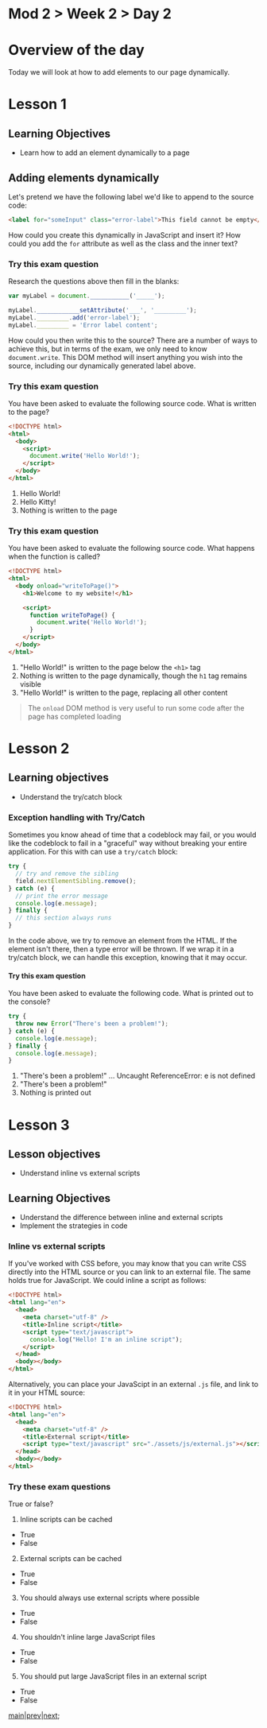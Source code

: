 # Mod 2 > Week 2 > Day 2

# Overview of the day

Today we will look at how to add elements to our page dynamically.

# Lesson 1

## Learning Objectives

- Learn how to add an element dynamically to a page

## Adding elements dynamically

Let's pretend we have the following label we'd like to append to the source code:

```html
<label for="someInput" class="error-label">This field cannot be empty</label>
```

How could you create this dynamically in JavaScript and insert it? How could you add the `for` attribute as well as the class and the inner text?

### Try this exam question

Research the questions above then fill in the blanks:

```javascript
var myLabel = document.___________('_____');

myLabel.____________setAttribute('___', '_________');
myLabel._________.add('error-label');
myLabel._________ = 'Error label content';
```

How could you then write this to the source? There are a number of ways to achieve this, but in terms of the exam, we only need to know `document.write`. This DOM method will insert anything you wish into the source, including our dynamically generated label above.

### Try this exam question

You have been asked to evaluate the following source code. What is written to the page?

```html
<!DOCTYPE html>
<html>
  <body>
    <script>
      document.write('Hello World!');
    </script>
  </body>
</html>
```

1. Hello World!
2. Hello Kitty!
3. Nothing is written to the page

### Try this exam question

You have been asked to evaluate the following source code. What happens when the function is called?

```html
<!DOCTYPE html>
<html>
  <body onload="writeToPage()">
    <h1>Welcome to my website!</h1>

    <script>
      function writeToPage() {
        document.write('Hello World!');
      }
    </script>
  </body>
</html>
```

1. "Hello World!" is written to the page below the `<h1>` tag
2. Nothing is written to the page dynamically, though the `h1` tag remains visible
3. "Hello World!" is written to the page, replacing all other content

> The `onload` DOM method is very useful to run some code after the page has completed loading

# Lesson 2

## Learning objectives

- Understand the try/catch block

### Exception handling with Try/Catch

Sometimes you know ahead of time that a codeblock may fail, or you would like the codeblock to fail in a "graceful" way without breaking your entire application. For this with can use a `try/catch` block:

```javascript
try {
  // try and remove the sibling
  field.nextElementSibling.remove();
} catch (e) {
  // print the error message
  console.log(e.message);
} finally {
  // this section always runs
}
```

In the code above, we try to remove an element from the HTML. If the element isn't there, then a type error will be thrown. If we wrap it in a try/catch block, we can handle this exception, knowing that it may occur.

#### Try this exam question

You have been asked to evaluate the following code. What is printed out to the console?

```javascript
try {
  throw new Error("There's been a problem!");
} catch (e) {
  console.log(e.message);
} finally {
  console.log(e.message);
}
```

1. "There's been a problem!" ... Uncaught ReferenceError: e is not defined
2. "There's been a problem!"
3. Nothing is printed out

# Lesson 3

## Lesson objectives

- Understand inline vs external scripts

## Learning Objectives

- Understand the difference between inline and external scripts
- Implement the strategies in code

### Inline vs external scripts

If you've worked with CSS before, you may know that you can write CSS directly into the HTML source or you can link to an external file. The same holds true for JavaScript. We could inline a script as follows:

```html
<!DOCTYPE html>
<html lang="en">
  <head>
    <meta charset="utf-8" />
    <title>Inline script</title>
    <script type="text/javascript">
      console.log("Hello! I'm an inline script");
    </script>
  </head>
  <body></body>
</html>
```

Alternatively, you can place your JavaScipt in an external `.js` file, and link to it in your HTML source:

```html
<!DOCTYPE html>
<html lang="en">
  <head>
    <meta charset="utf-8" />
    <title>External script</title>
    <script type="text/javascript" src="./assets/js/external.js"></script>
  </head>
  <body></body>
</html>
```

### Try these exam questions

True or false?

1. Inline scripts can be cached

- True
- False

2. External scripts can be cached

- True
- False

3. You should always use external scripts where possible

- True
- False

4. You shouldn't inline large JavaScript files

- True
- False

5. You should put large JavaScript files in an external script

- True
- False

[main](/swe)|[prev](/swe/mod2/wk2/day1.html)|[next](/swe/mod2/wk2/day3.html);
